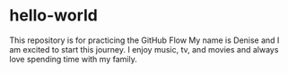 # hello-world
This repository is for practicing the GitHub Flow
My name is Denise and I am excited to start this journey. I enjoy music, tv, and movies and always love spending time with my family. 
